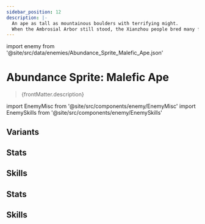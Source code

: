 ```yaml
---
sidebar_position: 12
description: |-
  An ape as tall as mountainous boulders with terrifying might.
  When the Ambrosial Arbor still stood, the Xianzhou people bred many fantastic creatures with their esoteric techniques. Malefic Apes were one of the war beasts that walked alongside the army.
---
```


import enemy from '@site/src/data/enemies/Abundance_Sprite_Malefic_Ape.json'

# Abundance Sprite: Malefic Ape
<blockquote>{frontMatter.description}</blockquote>

import EnemyMisc from '@site/src/components/enemy/EnemyMisc'
import EnemySkills from '@site/src/components/enemy/EnemySkills'

## Variants

<Tabs queryString="variant">
<TabItem value='1' label='Abundance Sprite: Malefic Ape'>

<h2>Stats</h2>

<EnemyMisc enemy={enemy} variant={0} />

<h2>Skills</h2>

<EnemySkills enemy={enemy} variant={0} />
</TabItem>
<TabItem value='2' label='Abundance Sprite: Malefic Ape (Bug)'>

<h2>Stats</h2>

<EnemyMisc enemy={enemy} variant={1} />

<h2>Skills</h2>

<EnemySkills enemy={enemy} variant={1} />
</TabItem>
</Tabs>
